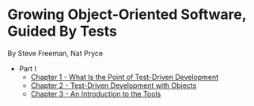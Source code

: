 Growing Object-Oriented Software, Guided By Tests
=================================================

By Steve Freeman, Nat Pryce

* Part I
  * [Chapter 1 - What Is the Point of Test-Driven Development](chapter-1.md)
  * [Chapter 2 - Test-Driven Development with Objects](chapter-2.md)
  * [Chapter 3 - An Introduction to the Tools](chapter-3.md)
